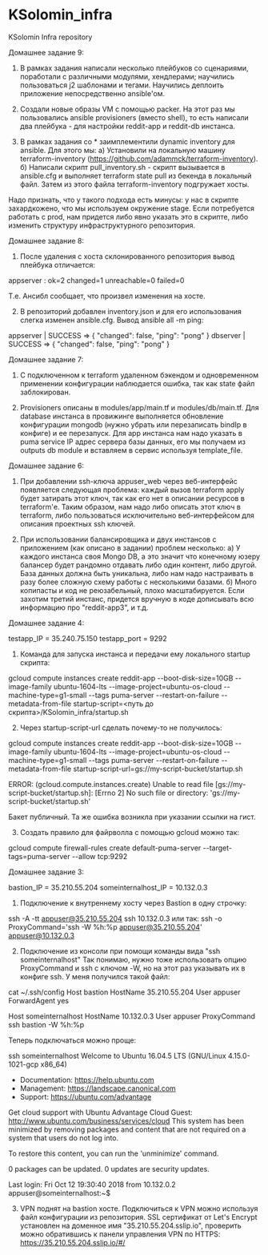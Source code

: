 # KSolomin_infra
KSolomin Infra repository

Домашнее задание 9:

1. В рамках задания написали несколько плейбуков со сценариями, поработали с различными модулями, хендлерами; научились пользоваться j2 шаблонами и тегами. Научились деплоить приложение непосредственно ansible'ом.

2. Создали новые образы VM с помощью packer. На этот раз мы пользовались ansible provisioners (вместо shell), то есть написали два плейбука - для настройки reddit-app и reddit-db инстанса.

3. В рамках задания со * заимплементили dynamic inventory для ansible. Для этого мы: 
  a) Установили на локальную машину terraform-inventory (https://github.com/adammck/terraform-inventory).
  б) Написали скрипт pull_inventory.sh - скрипт вызывается в ansible.cfg и выполняет terraform state pull из бекенда в локальный файл. Затем из этого файла terraform-inventory подгружает хосты.

  Надо признать, что у такого подхода есть минусы: у нас в скрипте захардкожено, что мы используем окружение stage. Если потребуется работать с prod, нам придется либо явно указать это в скрипте, либо изменить структуру инфраструктурного репозитория.

Домашнее задание 8:

1. После удаления с хоста склонированного репозитория вывод плейбука отличается:

appserver                  : ok=2    changed=1    unreachable=0    failed=0

Т.е. Ансибл сообщает, что произвел изменения на хосте.

2. В репозиторий добавлен inventory.json и для его использования слегка изменен ansible.cfg. Вывод ansible all -m ping:

appserver | SUCCESS => {
    "changed": false,
    "ping": "pong"
}
dbserver | SUCCESS => {
    "changed": false,
    "ping": "pong"
}

Домашнее задание 7:

1. С подключенном к terraform удаленном бэкендом и одновременном применении конфигурации наблюдается ошибка, так как state файл заблокирован.

2. Provisioners описаны в modules/app/main.tf и modules/db/main.tf. Для database инстанса в провижинге выполняется обновление конфигурации mongodb (нужно убрать или перезаписать bindIp в конфиге) и ее перезапуск. Для app инстанса нам надо указать в puma service IP адрес сервера базы данных, его мы получаем из outputs db module и вставляем в сервис используя template_file.

Домашнее задание 6:

1. При добавлении ssh-ключа appuser_web через веб-интерфейс появляется следующая проблема: каждый вызов terraform apply будет затирать этот ключ, так как его нет в описании ресурсов в terraform'е. Таким образом, нам надо либо описать этот ключ в terraform, либо пользоваться исключительно веб-интерфейсом для описания проектных ssh ключей.

2. При использовании балансировщика и двух инстансов с приложением (как описано в задании) проблем несколько:
a) У каждого инстанса своя Mongo DB, а это значит что конечному юзеру балансер будет рандомно отдавать либо один контент, либо другой. База данных должна быть уникальна, либо нам надо настраивать в разу более сложную схему работы с несколькими базами.
б) Много копипасты и код не реюзабельный, плохо масштабируется. Если захотим третий инстанс, придется вручную в коде дописывать всю информацию про "reddit-app3", и т.д.

Домашнее задание 4:

testapp_IP = 35.240.75.150
testapp_port = 9292

1. Команда для запуска инстанса и передачи ему локального startup скрипта:

gcloud compute instances create reddit-app --boot-disk-size=10GB --image-family ubuntu-1604-lts --image-project=ubuntu-os-cloud --machine-type=g1-small --tags puma-server --restart-on-failure --metadata-from-file startup-script=<путь до скрипта>/KSolomin_infra/startup.sh

2. Через startup-script-url сделать почему-то не получилось:

gcloud compute instances create reddit-app --boot-disk-size=10GB --image-family ubuntu-1604-lts --image-project=ubuntu-os-cloud --machine-type=g1-small --tags puma-server --restart-on-failure --metadata-from-file startup-script-url=gs://my-script-bucket/startup.sh

ERROR: (gcloud.compute.instances.create) Unable to read file [gs://my-script-bucket/startup.sh]: [Errno 2] No such file or directory: 'gs://my-script-bucket/startup.sh'

Бакет публичный. Та же ошибка возникла при указании ссылки на гист.

3. Создать правило для файрволла с помощью gcloud можно так:

gcloud compute firewall-rules create default-puma-server --target-tags=puma-server --allow tcp:9292 

Домашнее задание 3:

bastion_IP = 35.210.55.204
someinternalhost_IP = 10.132.0.3

1. Подключение к внутреннему хосту через Bastion в одну строчку:

ssh -A -tt appuser@35.210.55.204 ssh 10.132.0.3
или так:
ssh -o ProxyCommand='ssh -W %h:%p appuser@35.210.55.204' appuser@10.132.0.3

2. Подключение из консоли при помощи команды вида "ssh someinternalhost"
Так понимаю, нужно тоже использовать опцию ProxyCommand и ssh с ключом -W, но на этот раз указывать их в конфиге ssh. У меня получился такой файл:

cat ~/.ssh/config 
Host bastion
  HostName 35.210.55.204 
  User appuser
  ForwardAgent yes

Host someinternalhost
  HostName 10.132.0.3
  User appuser
  ProxyCommand ssh bastion -W %h:%p

Теперь подключаться можно проще:

ssh someinternalhost
Welcome to Ubuntu 16.04.5 LTS (GNU/Linux 4.15.0-1021-gcp x86_64)

 * Documentation:  https://help.ubuntu.com
 * Management:     https://landscape.canonical.com
 * Support:        https://ubuntu.com/advantage

Get cloud support with Ubuntu Advantage Cloud Guest:
http://www.ubuntu.com/business/services/cloud
This system has been minimized by removing packages and content that are
not required on a system that users do not log into.

To restore this content, you can run the 'unminimize' command.

0 packages can be updated.
0 updates are security updates.

Last login: Fri Oct 12 19:30:40 2018 from 10.132.0.2
appuser@someinternalhost:~$

3. VPN поднят на bastion хосте. Подключиться к VPN можно используя файл конфигурации из репозитория. SSL сертификат от Let's Encrypt установлен на доменное имя "35.210.55.204.sslip.io", проверить можно обратившись к панели управления VPN по HTTPS:
https://35.210.55.204.sslip.io/#/
